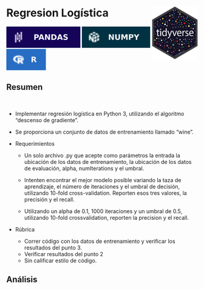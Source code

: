 
<!-- github doc -->
<!-- https://bit.ly/3IBkDvG -->

# Regresion Logística <img src='figures/tidyverse.svg' align="right" height="139" />

<!-- badges: start -->

![](figures/pandas.svg) ![](figures/numpy.svg) ![](figures/r.svg)

## Resumen

<!-- badges: end -->

</br>

-   Implementar regresión logística en Python 3, utilizando el algoritmo
    “descenso de gradiente”.

-   Se proporciona un conjunto de datos de entrenamiento llamado “wine”.

-   Requerimientos

    -   Un solo archivo .py que acepte como parámetros la entrada la
        ubicación de los datos de entrenamiento, la ubicación de los
        datos de evaluación, alpha, numIterations y el umbral.

    -   Intenten encontrar el mejor modelo posible variando la taza de
        aprendizaje, el número de iteraciones y el umbral de decisión,
        utilizando 10-fold cross-validation. Reporten esos tres valores,
        la precisión y el recall.

    -   Utilizando un alpha de 0.1, 1000 iteraciones y un umbral de 0.5,
        utilizando 10-fold crossvalidation, reporten la precision y el
        recall.

-   Rúbrica

    -   Correr código con los datos de entrenamiento y verificar los
        resultados del punto 3.
    -   Verificar resultados del punto 2
    -   Sin calificar estilo de código.

## Análisis
